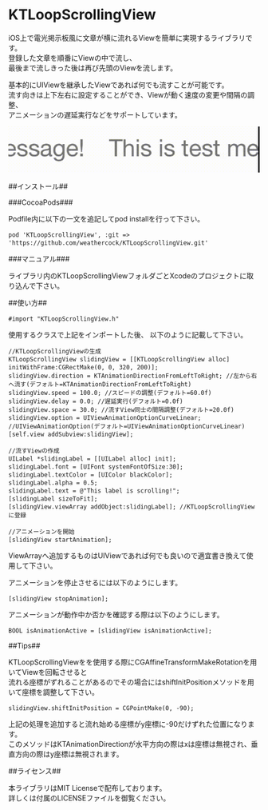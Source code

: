 KTLoopScrollingView
===================

iOS上で電光掲示板風に文章が横に流れるViewを簡単に実現するライブラリです。  
登録した文章を順番にViewの中で流し、  
最後まで流しきった後は再び先頭のViewを流します。  

基本的にUIViewを継承したViewであれば何でも流すことが可能です。  
流す向きは上下左右に設定することができ、Viewが動く速度の変更や間隔の調整、  
アニメーションの遅延実行などをサポートしています。

![スクリーンショット](Screenshot01.gif)

##インストール##

###CocoaPods###

Podfile内に以下の一文を追記してpod installを行って下さい。

```
pod 'KTLoopScrollingView', :git => 'https://github.com/weathercock/KTLoopScrollingView.git'
```

###マニュアル###

ライブラリ内のKTLoopScrollingViewフォルダごとXcodeのプロジェクトに取り込んで下さい。

##使い方##

```objc
#import "KTLoopScrollingView.h"
```

使用するクラスで上記をインポートした後、
以下のように記載して下さい。

```objc
//KTLoopScrollingViewの生成
KTLoopScrollingView slidingView = [[KTLoopScrollingView alloc] initWithFrame:CGRectMake(0, 0, 320, 200)];
slidingView.direction = KTAnimationDirectionFromLeftToRight; //左から右へ流す(デフォルト=KTAnimationDirectionFromLeftToRight)
slidingView.speed = 100.0; //スピードの調整(デフォルト=60.0f)
slidingView.delay = 0.0; //遅延実行(デフォルト=0.0f)
slidingView.space = 30.0; //流すView同士の間隔調整(デフォルト=20.0f)
slidingView.option = UIViewAnimationOptionCurveLinear; //UIViewAnimationOption(デフォルト=UIViewAnimationOptionCurveLinear)
[self.view addSubview:slidingView];

//流すViewの作成
UILabel *slidingLabel = [[UILabel alloc] init];
slidingLabel.font = [UIFont systemFontOfSize:30];
slidingLabel.textColor = [UIColor blackColor];
slidingLabel.alpha = 0.5;
slidingLabel.text = @"This label is scrolling!";
[slidingLabel sizeToFit];
[slidingView.viewArray addObject:slidingLabel]; //KTLoopScrollingViewに登録

//アニメーションを開始
[slidingView startAnimation];
```

ViewArrayへ追加するものはUIViewであれば何でも良いので適宜書き換えて使用して下さい。  

アニメーションを停止させるには以下のようにします。

```objc
[slidingView stopAnimation];
```

アニメーションが動作中か否かを確認する際は以下のようにします。

```objc
BOOL isAnimationActive = [slidingView isAnimationActive];
```
##Tips##

KTLoopScrollingViewをを使用する際にCGAffineTransformMakeRotationを用いてViewを回転させると  
流れる座標がずれることがあるのでその場合にはshiftInitPositionメソッドを用いて座標を調整して下さい。

```objc
slidingView.shiftInitPosition = CGPointMake(0, -90);
```

上記の処理を追加すると流れ始める座標がy座標に-90だけずれた位置になります。  
このメソッドはKTAnimationDirectionが水平方向の際はxは座標は無視され、垂直方向の際はy座標は無視されます。

##ライセンス##

本ライブラリはMIT Licenseで配布しております。  
詳しくは付属のLICENSEファイルを御覧ください。
